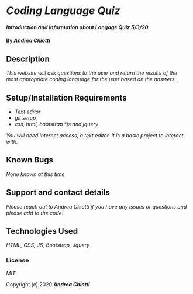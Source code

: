# _Coding Language Quiz_

#### _Introduction and information about Langage Quiz 5/3/20_

#### By _**Andrea Chiotti**_

## Description

_This website will ask questions to the user and return the results of the most appropriate coding language for the user based on the answers_

## Setup/Installation Requirements

* _Text editor_
* _git setup_
* _css, html, bootstrap_
*_js and jquery_


_You will need internet access, a text editor. It is a basic project to interact with._

## Known Bugs

_None known at this time_

## Support and contact details

_Please reach out to Andrea Chiotti if you have any issues or questions and please add to the code!_

## Technologies Used

_HTML, CSS, JS, Bootstrap, Jquery_

### License

*MIT*

Copyright (c) 2020 **_Andrea Chiotti_**